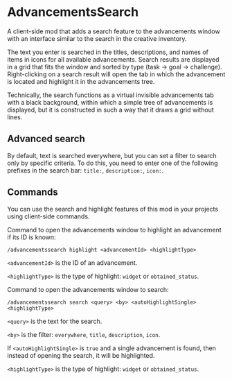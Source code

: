 # AdvancementsSearch

A client-side mod that adds a search feature to the advancements window with an interface similar to the search in the creative inventory.

The text you enter is searched in the titles, descriptions, and names of items in icons for all available advancements. Search results are displayed in a grid that fits the window and sorted by type (task -> goal -> challenge). Right-clicking on a search result will open the tab in which the advancement is located and highlight it in the advancements tree.

Technically, the search functions as a virtual invisible advancements tab with a black background, within which a simple tree of advancements is displayed, but it is constructed in such a way that it draws a grid without lines.

## Advanced search

By default, text is searched everywhere, but you can set a filter to search only by specific criteria. To do this, you need to enter one of the following prefixes in the search bar: `title:`, `description:`, `icon:`.

## Commands

You can use the search and highlight features of this mod in your projects using client-side commands.

Command to open the advancements window to highlight an advancement if its ID is known:

```
/advancementssearch highlight <advancementId> <highlightType>
```

`<advancementId>` is the ID of an advancement.

`<highlightType>` is the type of highlight: `widget` or `obtained_status`.

Command to open the advancements window to search:

```
/advancementssearch search <query> <by> <autoHighlightSingle> <highlightType>
```

`<query>` is the text for the search.

`<by>` is the filter: `everywhere`, `title`, `description`, `icon`.

If `<autoHighlightSingle>` is `true` and a single advancement is found, then instead of opening the search, it will be highlighted.

`<highlightType>` is the type of highlight: `widget` or `obtained_status`.